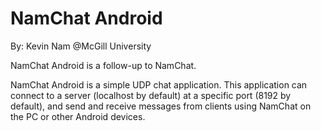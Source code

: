 NamChat Android
===============
By: Kevin Nam
@McGill University

NamChat Android is a follow-up to NamChat. 

NamChat Android is a simple UDP chat application. This application can connect to a server (localhost by default) at a specific port (8192 by default), and send and receive messages from clients using NamChat on the PC or other Android devices.


